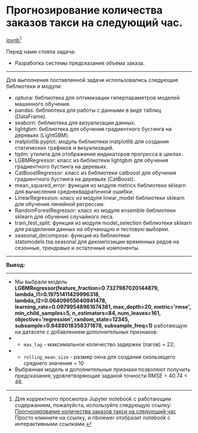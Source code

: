# Прогнозирование количества заказов такси на следующий час.

[ipynb](https://github.com/AndreySysa/Portfolio/blob/main/Forecasting%20taxi%20orders/Прогнозирование%20количества%20заказов%20такси%20на%20следующий%20час.ipynb)[^1]


Перед нами стояла задача: 
- Разработка системы предсказания объема заказа.
***
Для выполнения поставленной задачи использовались следующие библиотеки и модули:
- optuna: библиотека для оптимизации гиперпараметров моделей машинного обучения.
- pandas: библиотека для работы с данными в виде таблиц (DataFrame).
- seaborn: библиотека для визуализации данных.
- lightgbm: библиотека для обучения градиентного бустинга на деревьях (LightGBM).
- matplotlib.pyplot: модуль библиотеки matplotlib для создания статических графиков и визуализаций.
- tqdm: утилита для отображения индикаторов прогресса в циклах.
- LGBMRegressor: класс из библиотеки lightgbm для обучения градиентного бустинга на деревьях.
- CatBoostRegressor: класс из библиотеки catboost для обучения градиентного бустинга на деревьях (CatBoost).
- mean_squared_error: функция из модуля metrics библиотеки sklearn для вычисления среднеквадратичной ошибки.
- LinearRegression: класс из модуля linear_model библиотеки sklearn для обучения линейной регрессии.
- RandomForestRegressor: класс из модуля ensemble библиотеки sklearn для обучения случайного леса.
- train_test_split: функция из модуля model_selection библиотеки sklearn для разделения данных на обучающую и тестовую выборки.
- seasonal_decompose: функция из библиотеки statsmodels.tsa.seasonal для декомпозиции временных рядов на сезонные, трендовые и остаточные компоненты.
***
**Вывод:**
***
- Мы выбрали модель **LGBMRegressor(feature_fraction=0.7327987020144879, lambda_l1=0.19751411429996318, lambda_l2=0.06409955640941478, learning_rate=0.09799548961674381, max_depth=20, metric='rmse', min_child_samples=5, n_estimators=84, num_leaves=161, objective='regression', random_state=12345, subsample=0.8488018358371878, subsample_freq=1)** работающую на датасете с добавлением дополнительных признаков:
- - `max_lag` - максимальное количество задержек (лагов) = 22;
- - `rolling_mean_size` - размер окна для создания скользящего среднего значения = 10
- Выбранная модель и дополнительные признаки позволяют получить предсказания, удовлетворяющие заданой точности RMSE = 40.74 < 48.


[^1]:Для корректного просмотра Jupyter notebook с работающим содержанием, пожалуйста, используйте следующую ссылку:
[Прогнозирование количества заказов такси на следующий час](https://nbviewer.jupyter.org/github/AndreySysa/Portfolio/blob/main/https://github.com/AndreySysa/Portfolio/blob/main/Forecasting%20taxi%20orders/Прогнозирование%20количества%20заказов%20такси%20на%20следующий%20час.ipynb)
Просто кликните на ссылку, и nbviewer отобразит notebook с интерактивными ссылками.